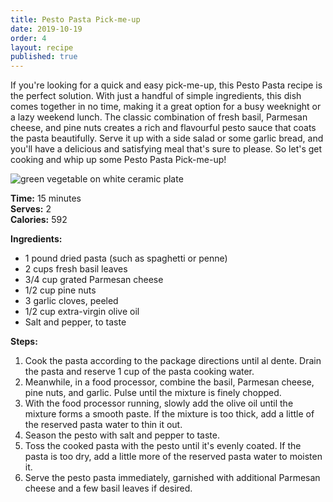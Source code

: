 ```yaml
---
title: Pesto Pasta Pick-me-up
date: 2019-10-19
order: 4
layout: recipe
published: true
---
```

If you're looking for a quick and easy pick-me-up, this Pesto Pasta recipe is the perfect solution. With just a handful of simple ingredients, this dish comes together in no time, making it a great option for a busy weeknight or a lazy weekend lunch. The classic combination of fresh basil, Parmesan cheese, and pine nuts creates a rich and flavourful pesto sauce that coats the pasta beautifully. Serve it up with a side salad or some garlic bread, and you'll have a delicious and satisfying meal that's sure to please. So let's get cooking and whip up some Pesto Pasta Pick-me-up!

![green vegetable on white ceramic plate](https://images.unsplash.com/photo-1605590955562-be1a5fda4161?ixlib=rb-4.0.3&ixid=MnwxMjA3fDB8MHxwaG90by1wYWdlfHx8fGVufDB8fHx8&auto=format&fit=crop&w=1000&q=80 "Pesto Pasta Pick-me-up")

**T﻿ime:** 15 minutes\
**S﻿erves:** 2\
**C﻿alories:** 592

**I﻿ngredients:**

* 1 pound dried pasta (such as spaghetti or penne)
* 2 cups fresh basil leaves
* 3/4 cup grated Parmesan cheese
* 1/2 cup pine nuts
* 3 garlic cloves, peeled
* 1/2 cup extra-virgin olive oil
* Salt and pepper, to taste

**S﻿teps:**

1. Cook the pasta according to the package directions until al dente. Drain the pasta and reserve 1 cup of the pasta cooking water.
2. Meanwhile, in a food processor, combine the basil, Parmesan cheese, pine nuts, and garlic. Pulse until the mixture is finely chopped.
3. With the food processor running, slowly add the olive oil until the mixture forms a smooth paste. If the mixture is too thick, add a little of the reserved pasta water to thin it out.
4. Season the pesto with salt and pepper to taste.
5. Toss the cooked pasta with the pesto until it's evenly coated. If the pasta is too dry, add a little more of the reserved pasta water to moisten it.
6. Serve the pesto pasta immediately, garnished with additional Parmesan cheese and a few basil leaves if desired.